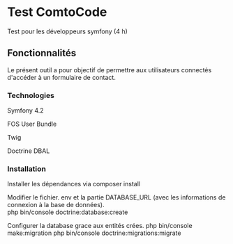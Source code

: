 # Test ComtoCode

Test pour les développeurs symfony (4 h)

## Fonctionnalités

Le présent outil a pour objectif de permettre aux utilisateurs connectés d'accéder à un formulaire de contact. 


### Technologies

Symfony 4.2


FOS User Bundle 


Twig 


Doctrine DBAL

### Installation

Installer les dépendances via
composer install


Modifier le fichier. env et la partie DATABASE_URL (avec les informations de connexion à la base de données).  
php bin/console doctrine:database:create

Configurer la database grace aux entités crées.
php bin/console make:migration
php bin/console doctrine:migrations:migrate



